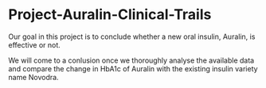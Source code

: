 # Project-Auralin-Clinical-Trails
  Our goal in this project is to conclude whether a new oral insulin, Auralin, is effective or not.
  
  We will come to a conlusion once we thoroughly analyse the available data and compare the change in HbA1c of Auralin with the existing insulin variety name Novodra.
